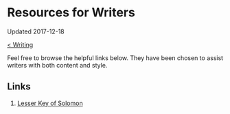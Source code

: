 # Resources for Writers

Updated 2017-12-18

[< Writing][0]

Feel free to browse the helpful links below. They have been chosen to assist writers with both content and style. 

## Links

1. [Lesser Key of Solomon][1]

[0]: README.md
[1]: http://www.chaosmatrix.org/library/books/lesserkey/lesserkey1.pdf
[2]: filename
[3]: filename
